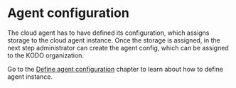 # Agent configuration

The cloud agent has to have defined its configuration, which assigns storage to the cloud agent instance.  Once the storage is assigned, in the next step administrator can create the agent config, which can be assigned to the KODO organization. 

Go to the [Define agent configuration](https://storware.gitbook.io/kodo-for-cloud-office365/deployment/initial-configuration/agent-configuration/define-agent-configuration) chapter to learn about how to define agent instance.

